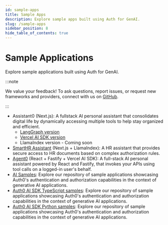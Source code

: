 ```yaml
---
id: sample-apps
title: Sample Apps
description: Explore sample apps built using Auth for GenAI.
slug: /sample-apps
sidebar_position: 8
hide_table_of_contents: true
---
```


# Sample Applications

Explore sample applications built using Auth for GenAI.

:::note

We value your feedback! To ask questions, report issues, or request new frameworks and providers, connect with us on [GitHub](https://github.com/auth0/auth-for-genai).

:::

- Assistant0 (Next.js): A fullstack AI personal assistant that consolidates digital life by dynamically accessing multiple tools to help stay organized and efficient.
  - [LangGraph version](https://github.com/auth0-samples/auth0-assistant0)
  - [Vercel AI SDK version](https://github.com/auth0-samples/auth0-assistant0/tree/vercel-ai)
  - LlamaIndex version - Coming soon
- [SmartHR Assistant](https://github.com/auth0-samples/auth0-ai-smart-hr-assistant) (Next.js + LlamaIndex): A HR assistant that provides secure access to HR documents based on complex authorization rules.
- [Agent0](https://github.com/auth0-samples/agent0) (React + Fastify + Vercel AI SDK): A full-stack AI personal assistant powered by React and Fastify, that invokes your APIs using tool calls on a logged-in user's behalf.
- [AI Samples](https://github.com/auth0-samples/auth0-ai-samples): Explore our repository of sample applications showcasing Auth0's authentication and authorization capabilities in the context of generative AI applications.
- [Auth0 AI SDK TypeScript samples](https://github.com/auth0-lab/auth0-ai-js/tree/main/examples): Explore our repository of sample applications showcasing Auth0's authentication and authorization capabilities in the context of generative AI applications.
- [Auth0 AI SDK Python samples](https://github.com/auth0-lab/auth0-ai-python/tree/main/examples): Explore our repository of sample applications showcasing Auth0's authentication and authorization capabilities in the context of generative AI applications.
